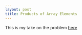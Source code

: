 ```yaml
---
layout: post
title: Products of Array Elements 
---
```

This is my take on the problem [here](https://www.interviewcake.com/question/java/product-of-other-numbers) 
